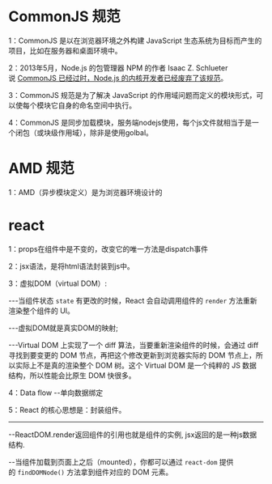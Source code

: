 # CommonJS 规范

1：CommonJS 是以在浏览器环境之外构建 JavaScript 生态系统为目标而产生的项目，比如在服务器和桌面环境中。

2：2013年5月，Node.js 的包管理器 NPM 的作者 Isaac Z. Schlueter 说 [CommonJS 已经过时，Node.js 的内核开发者已经废弃了该规范](https://github.com/nodejs/node-v0.x-archive/issues/5132#issuecomment-15432598)。

3：CommonJS 规范是为了解决 JavaScript 的作用域问题而定义的模块形式，可以使每个模块它自身的命名空间中执行。

4：CommonJS 是同步加载模块，服务端nodejs使用，每个js文件就相当于是一个闭包（或块级作用域），除非是使用golbal。

# AMD 规范

1：AMD（异步模块定义）是为浏览器环境设计的

# react

1：props在组件中是不变的，改变它的唯一方法是dispatch事件

2：jsx语法，是将html语法封装到js中。

3：虚拟DOM（virtual DOM）:

---当组件状态 `state` 有更改的时候，React 会自动调用组件的 `render` 方法重新渲染整个组件的 UI。

---虚拟DOM就是真实DOM的映射;

---Virtual DOM 上实现了一个 diff 算法，当要重新渲染组件的时候，会通过 diff 寻找到要变更的 DOM 节点，再把这个修改更新到浏览器实际的 DOM 节点上，所以实际上不是真的渲染整个 DOM 树。这个 Virtual DOM 是一个纯粹的 JS 数据结构，所以性能会比原生 DOM 快很多。

4：Data flow --单向数据绑定

5：React 的核心思想是：封装组件。

-----------------------------------------------------------------------------------------------------------

--ReactDOM.render返回组件的引用也就是组件的实例, jsx返回的是一种js数据结构.

--当组件加载到页面上之后（mounted），你都可以通过 `react-dom` 提供的 `findDOMNode()` 方法拿到组件对应的 DOM 元素。



